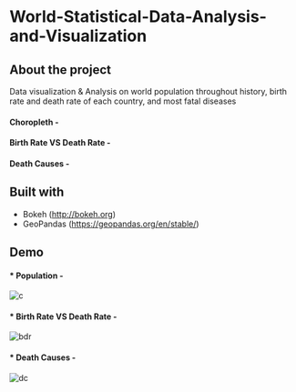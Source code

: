 # World-Statistical-Data-Analysis-and-Visualization
## About the project
Data visualization & Analysis on world population throughout history, birth rate and death rate of each country, and most fatal diseases

#### Choropleth - 

#### Birth Rate VS Death Rate - 

#### Death Causes - 

## Built with
* Bokeh
(http://bokeh.org)
* GeoPandas
(https://geopandas.org/en/stable/)

## Demo
#### * Population -
![c](https://github.com/AlZ11/World-Statistical-Data-Analysis-and-Visualization/assets/117889438/d8106f29-77a7-419a-9bdc-2b242398ff55)

#### * Birth Rate VS Death Rate -
![bdr](https://github.com/AlZ11/World-Statistical-Data-Analysis-and-Visualization/assets/117889438/ab157648-bfbd-4d8a-a931-07f88c0c70ae)

#### * Death Causes -
![dc](https://github.com/AlZ11/World-Statistical-Data-Analysis-and-Visualization/assets/117889438/77908d35-fae4-4a77-963a-459aa101e340)

